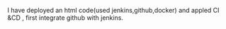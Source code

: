 I have deployed an html code(used jenkins,github,docker) and appled CI &CD , first integrate github with jenkins.
